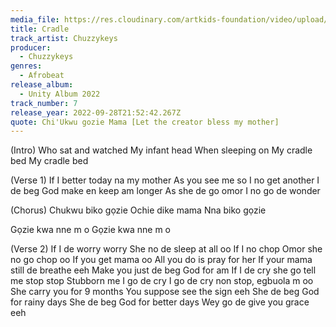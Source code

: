```yaml
---
media_file: https://res.cloudinary.com/artkids-foundation/video/upload/v1664797988/02._Thinking_Faculty_TF_-_O_laga_Port_hgdnkv.mp3
title: Cradle
track_artist: Chuzzykeys
producer:
  - Chuzzykeys
genres:
  - Afrobeat
release_album:
  - Unity Album 2022
track_number: 7
release_year: 2022-09-28T21:52:42.267Z
quote: Chi'Ukwu gozie Mama [Let the creator bless my mother]
---
```

(Intro)
Who sat and watched
My infant head
When sleeping on
My cradle bed
My cradle bed




(Verse 1)
If I better today na my mother
As you see me so I no get another
I de beg God make en keep am longer
As she de go omor I no go de wonder



(Chorus)
Chukwu biko gọzie
Ochie dike mama
Nna biko gọzie

Gọzie kwa nne m o
Gọzie kwa nne m o




(Verse 2)
If I de worry worry
She no de sleep at all oo
If I no chop
Omor she no go chop oo
If you get mama oo
All you do is pray for her
If your mama still de breathe eeh
Make you just de beg God for am
If I de cry she go tell me stop stop
Stubborn me I go de cry
I go de cry non stop, egbuola m oo
She carry you for 9 months
You suppose see the sign eeh
She de beg God for rainy days
She de beg God for better days
Wey go de give you grace eeh